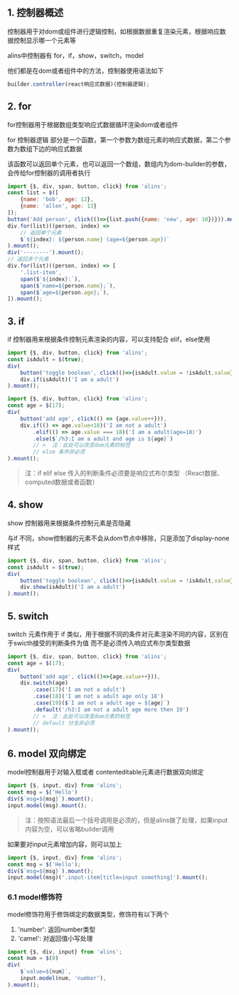 <!--
 * @Author: chenzhongsheng
 * @Date: 2022-11-05 10:51:23
 * @Description: Coding something
 * @LastEditors: chenzhongsheng
 * @LastEditTime: 2022-11-08 21:46:11
-->

## 1. 控制器概述

控制器用于对dom或组件进行逻辑控制，如根据数据重复渲染元素，根据响应数据控制显示哪一个元素等

alins中控制器有 for，if，show，switch，model

他们都是在dom或者组件中的方法，控制器使用语法如下

```ts
builder.controller(react响应式数据)(控制器逻辑);
```

## 2. for

for控制器用于根据数组类型响应式数据循环渲染dom或者组件

for 控制器逻辑 部分是一个函数，第一个参数为数组元素的响应式数据，第二个参数为数组下边的响应式数据

该函数可以返回单个元素，也可以返回一个数组，数组内为dom-builder的参数，会传给for控制器的调用者执行

<code-runner title="dom节点for示例"/>

```js
import {$, div, span, button, click} from 'alins';
const list = $([
    {name: 'bob', age: 12},
    {name: 'allen', age: 13}
]);
button('Add person', click(()=>{list.push({name: 'new', age: 10})})).mount();
div.for(list)((person, index) => 
    // 返回单个元素
    $`${index}: ${person.name} (age=${person.age})`
).mount();
div('--------').mount();
// 返回多个元素
div.for(list)((person, index) => [
    '.list-item',
    span($`${index}:`),
    span($`name=${person.name};`),
    span($`age=${person.age};`),
]).mount();
```

## 3. if

if 控制器用来根据条件控制元素渲染的内容，可以支持配合 elif，else使用

<code-runner title="配合布尔值单个if使用"/>

```js
import {$, div, button, click} from 'alins';
const isAdult = $(true);
div(
    button('toggle boolean', click(()=>{isAdult.value = !isAdult.value})),
    div.if(isAdult)('I am a adult')
).mount();
```

<code-runner title="配合其他类型组合elif和else使用"/>

```js
import {$, div, button, click} from 'alins';
const age = $(17);
div(
    button('add age', click(() => {age.value++})),
    div.if(() => age.value<18)('I am not a adult')
        .elif(() => age.value === 18)('I am a adult(age=18)')
        .else($`/h3:I am a adult and age is ${age}`)
        // >  注：此处可以改变dom元素的标签
        // else 条件非必须
).mount();
```

>  注：if elif else 传入的判断条件必须要是响应式布尔类型 （React数据、computed数据或者函数）

## 4. show

show 控制器用来根据条件控制元素是否隐藏

与if 不同，show控制器的元素不会从dom节点中移除，只是添加了display-none样式

<code-runner title="shou控制器示例"/>

```js
import {$, div, span, button, click} from 'alins';
const isAdult = $(true);
div(
    button('toggle boolean', click(()=>{isAdult.value = !isAdult.value})),
    div.show(isAdult)('I am a adult')
).mount();
```

## 5. switch

switch 元素作用于 if 类似，用于根据不同的条件对元素渲染不同的内容，区别在于swicth接受的判断条件为值 而不是必须传入响应式布尔类型数据

<code-runner title="switch"/>

```js
import {$, div, span, button, click} from 'alins';
const age = $(17);
div(
    button('add age', click(()=>{age.value++})),
    div.switch(age)
        .case(17)('I am not a adult')
        .case(18)('I am not a adult age only 18')
        .case(19)($`I am not a adult age = ${age}`)
        .default('/h3:I am not a adult age more then 19')
        // >  注：此处可以改变dom元素的标签
        // default 分支非必须
).mount();
```

## 6. model 双向绑定

model控制器用于对输入框或者 contenteditable元素进行数据双向绑定

<code-runner title='number修饰符示例'/>

```js
import {$, input, div} from 'alins';
const msg = $('Hello')
div($`msg=${msg}`).mount();
input.model(msg).mount(); 
```


>  注：按照语法最后一个括号调用是必须的，但是alins做了处理，如果input内容为空，可以省略builder调用

如果要对input元素增加内容，则可以加上

<code-runner title='number修饰符示例'/>

```js
import {$, input, div} from 'alins';
const msg = $('Hello');
div($`msg=${msg}`).mount();
input.model(msg)('.input-item[title=input something]').mount();
```

### 6.1 model修饰符

model修饰符用于修饰绑定的数据类型，修饰符有以下两个

1. 'number': 返回number类型
2. 'camel': 对返回值小写处理

<code-runner title='number修饰符示例'/>

```js
import {$, div, input} from 'alins';
const num = $(0)
div(
    $`value=${num}`,
    input.model(num, 'number'), 
).mount();
```
